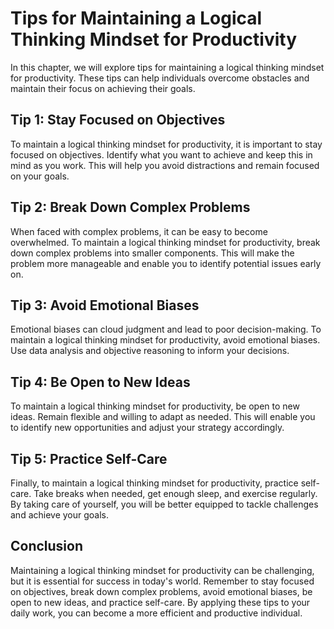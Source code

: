 Tips for Maintaining a Logical Thinking Mindset for Productivity
=======================================================================================================================================

In this chapter, we will explore tips for maintaining a logical thinking mindset for productivity. These tips can help individuals overcome obstacles and maintain their focus on achieving their goals.

Tip 1: Stay Focused on Objectives
---------------------------------

To maintain a logical thinking mindset for productivity, it is important to stay focused on objectives. Identify what you want to achieve and keep this in mind as you work. This will help you avoid distractions and remain focused on your goals.

Tip 2: Break Down Complex Problems
----------------------------------

When faced with complex problems, it can be easy to become overwhelmed. To maintain a logical thinking mindset for productivity, break down complex problems into smaller components. This will make the problem more manageable and enable you to identify potential issues early on.

Tip 3: Avoid Emotional Biases
-----------------------------

Emotional biases can cloud judgment and lead to poor decision-making. To maintain a logical thinking mindset for productivity, avoid emotional biases. Use data analysis and objective reasoning to inform your decisions.

Tip 4: Be Open to New Ideas
---------------------------

To maintain a logical thinking mindset for productivity, be open to new ideas. Remain flexible and willing to adapt as needed. This will enable you to identify new opportunities and adjust your strategy accordingly.

Tip 5: Practice Self-Care
-------------------------

Finally, to maintain a logical thinking mindset for productivity, practice self-care. Take breaks when needed, get enough sleep, and exercise regularly. By taking care of yourself, you will be better equipped to tackle challenges and achieve your goals.

Conclusion
----------

Maintaining a logical thinking mindset for productivity can be challenging, but it is essential for success in today's world. Remember to stay focused on objectives, break down complex problems, avoid emotional biases, be open to new ideas, and practice self-care. By applying these tips to your daily work, you can become a more efficient and productive individual.

